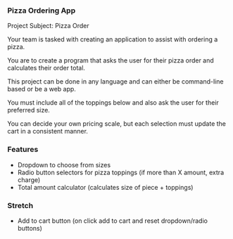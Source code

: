 ### Pizza Ordering App

Project Subject: Pizza Order

Your team is tasked with creating an application to assist with ordering a pizza. 

You are to create a program that asks the user for their pizza order and calculates their order total. 

This project can be done in any language and can either be command-line based or be a web app. 

You must include all of the toppings below and also ask the user for their preferred size. 

You can decide your own pricing scale, but each selection must update the cart in a consistent manner.

### Features

- Dropdown to choose from sizes
- Radio button selectors for pizza toppings (if more than X amount, extra charge)
- Total amount calculator (calculates size of piece + toppings)


### Stretch
- Add to cart button (on click add to cart and reset dropdown/radio buttons)
